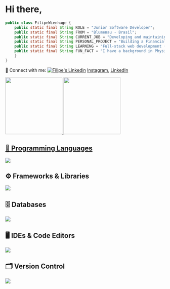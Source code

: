 # Hi there, 

```java
public class FilipeWienhage {
    public static final String ROLE = "Junior Software Developer";
    public static final String FROM = "Blumenau - Brasil";
    public static final String CURRENT_JOB = "Developing and maintaining systems using Visual FoxPro";
    public static final String PERSONAL_PROJECT = "Building a Financial Web System with Python (FastAPI), Angular (PrimeNG), and MySQL";
    public static final String LEARNING = "Full-stack web development (Frontend & Backend)";
    public static final String FUN_FACT = "I have a background in Physical Education";
    }
}
```

<p>
📲 Connect with me: 
    <a href="https://www.linkedin.com/in/filipewienhage" target="_blank"><img src="https://img.shields.io/badge/-LinkedIn-%230077B5?style=for-the-badge&logo=linkedin&logoColor=white"  alt="Filipe's Linkedin" target="_blank"></a>
<a href="https://www.instagram.com/filipeeduw/" target="_blank" rel="noopener noreferrer">Instagram</a>,  
<a href="https://www.linkedin.com/in/filipewienhage/" target="_blank" rel="noopener noreferrer">LinkedIn</a>
</p>

<div>
<a href="https://github.com/filipeeduardowienhage">
<img loading="lazy" height="180em" src="https://github-readme-stats.vercel.app/api/top-langs/?username=filipeeduardowienhage&layout=compact&langs_count=7&theme=dracula"/>
<img loading="lazy" height="180em" src="https://github-readme-stats.vercel.app/api?username=filipeeduardowienhage&show_icons=true&theme=dracula&include_all_commits=true&count_private=true"/>
</div>

## 📝 Programming Languages
<p>
  <a href="https://skillicons.dev">
    <img src="https://skillicons.dev/icons?i=html,css,jquery,js,ts,py,java" />
  </a>
</p>

## ⚙️ Frameworks & Libraries</b><br>
<p>
  <a href="https://skillicons.dev">
    <img src="https://skillicons.dev/icons?i=angular,django,fastapi" />
  </a>
</p>

## 🗄️ Databases
<p>
  <a href="https://skillicons.dev">
    <img src="https://skillicons.dev/icons?i=mysql" />
  </a>
</p>

## 🖥️ IDEs & Code Editors
<p>
  <a href="https://skillicons.dev">
    <img src="https://skillicons.dev/icons?i=eclipse,vscode" />
  </a>
</p>

## 🗂️ Version Control
<p>
  <a href="https://skillicons.dev">
    <img src="https://skillicons.dev/icons?i=git,github,gitlab" />
  </a>
</p>

